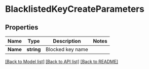 # BlacklistedKeyCreateParameters

## Properties

Name | Type | Description | Notes
------------ | ------------- | ------------- | -------------
**Name** | **string** | Blocked key name | 

[[Back to Model list]](../README.md#documentation-for-models) [[Back to API list]](../README.md#documentation-for-api-endpoints) [[Back to README]](../README.md)


